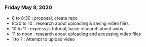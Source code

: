 ### Friday May 8, 2020

* 8 to 8:30 : proposal, create repo 
* 8:30 to 10 : research about uploading & saving video files
* 10 to 11 : express.js tutorial, basic research about axios
* 11 to noon : research about uploading and accessing video files
* 1 to ? : Attempt to upload video